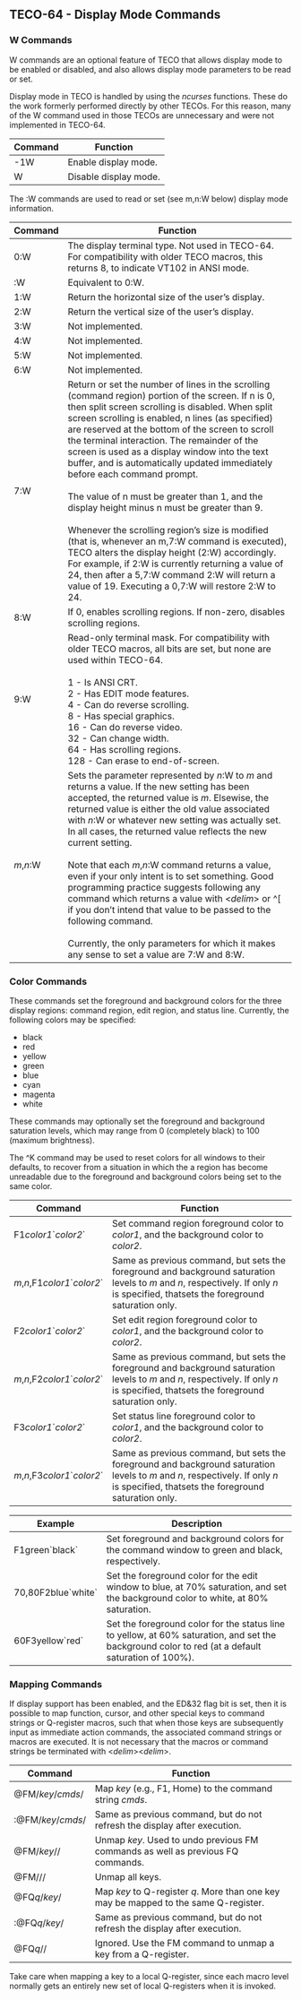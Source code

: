 ## TECO-64 - Display Mode Commands

### W Commands

W commands are an optional feature of TECO that allows display mode
to be enabled or disabled, and also allows display mode parameters to
be read or set.

Display mode in TECO is handled by using the *ncurses* functions.
These do the work formerly performed directly by other TECOs. For
this reason, many of the W command used in those TECOs are unnecessary
and were not implemented in TECO-64.

| Command | Function |
| ------- | -------- |
| -1W | Enable display mode. |
| W   | Disable display mode. |

The :W commands are used to read or set (see m,n:W below) display
mode information.

| Command | Function |
| ------- | -------- |
| 0:W | The display terminal type. Not used in TECO-64. For compatibility with older TECO macros, this returns 8, to indicate VT102 in ANSI mode. |
| :W | Equivalent to 0:W. |
| 1:W | Return the horizontal size of the user’s display. |
| 2:W | Return the vertical size of the user’s display. |
| 3:W | Not implemented. |
| 4:W | Not implemented. |
| 5:W | Not implemented. |
| 6:W | Not implemented. |
| 7:W | Return or set the number of lines in the scrolling (command region) portion of the screen. If n is 0, then split screen scrolling is disabled. When split screen scrolling is enabled, n lines (as specified) are reserved at the bottom of the screen to scroll the terminal interaction. The remainder of the screen is used as a display window into the text buffer, and is automatically updated immediately before each command prompt. <br><br>The value of n must be greater than 1, and the display height minus n must be greater than 9. <br><br>Whenever the scrolling region’s size is modified (that is, whenever an m,7:W command is executed), TECO alters the display height (2:W) accordingly. For example, if 2:W is currently returning a value of 24, then after a 5,7:W command 2:W will return a value of 19. Executing a 0,7:W will restore 2:W to 24. |
| 8:W | If 0, enables scrolling regions. If non-zero, disables scrolling regions. |
| 9:W | Read-only terminal mask. For compatibility with older TECO macros, all bits are set, but none are used within TECO-64.<br><br>1 - Is ANSI CRT.<br>2 - Has EDIT mode features. <br>4 - Can do reverse scrolling. <br>8 - Has special graphics. <br>16 - Can do reverse video. <br>32 - Can change width. <br>64 - Has scrolling regions. <br>128 - Can erase to end-of-screen. |
| *m*,*n*:W | Sets the parameter represented by *n*:W to *m* and returns a value. If the new setting has been accepted, the returned value is *m*. Elsewise, the returned value is either the old value associated with *n*:W or whatever new setting was actually set. In all cases, the returned value reflects the new current setting. <br><br>Note that each *m*,*n*:W command returns a value, even if your only intent is to set something. Good programming practice suggests following any command which returns a value with \<*delim*\> or ^[ if you don’t intend that value to be passed to the following command. <br><br>Currently, the only parameters for which it makes any sense to set a value are 7:W and 8:W. |

### Color Commands

These commands set the foreground and background colors for the three
display regions: command region, edit region, and status line. Currently,
the following colors may be specified:

- black
- red
- yellow
- green
- blue
- cyan
- magenta
- white

These commands may optionally set the foreground and background
saturation levels, which may range from 0 (completely black) to
100 (maximum brightness).

The ^K command may be used to reset colors for all windows to their
defaults, to recover from a situation in which the a region has become
unreadable due to the foreground and background colors being set to
the same color.

| Command | Function |
| ------- | -------- |
| F1*color1*\`*color2*\` | Set command region foreground color to *color1*, and the background color to *color2*. |
| *m*,*n*,F1*color1*\`*color2*\` | Same as previous command, but sets the foreground and background saturation levels to *m* and *n*, respectively. If only *n* is specified, thatsets the foreground saturation only. |
| F2*color1*\`*color2*\` | Set edit region foreground color to *color1*, and the background color to *color2*. |
| *m*,*n*,F2*color1*\`*color2*\` | Same as previous command, but sets the foreground and background saturation levels to *m* and *n*, respectively. If only *n* is specified, thatsets the foreground saturation only. |
| F3*color1*\`*color2*\` | Set status line foreground color to *color1*, and the background color to *color2*. |
| *m*,*n*,F3*color1*\`*color2*\` | Same as previous command, but sets the foreground and background saturation levels to *m* and *n*, respectively. If only *n* is specified, thatsets the foreground saturation only. |

| Example | Description |
| ------- | ----------- |
| F1green\`black\` | Set foreground and background colors for the command window to green and black, respectively. |
| 70,80F2blue\`white\` | Set the foreground color for the edit window to blue, at 70% saturation, and set the background color to white, at 80% saturation. |
| 60F3yellow\`red\` | Set the foreground color for the status line to yellow, at 60% saturation, and set the background color to red (at a default saturation of 100%). |

### Mapping Commands

If display support has been enabled, and the ED&32 flag bit is set, then
it is possible to map function, cursor, and other special keys to command
strings or Q-register macros, such that when those keys are subsequently
input as immediate action commands, the associated command strings or
macros are executed. It is not necessary that the macros or command strings
be terminated with \<*delim*\>\<*delim*\>.

| Command | Function |
| ------- | -------- |
| @FM/*key*/*cmds*/ | Map *key* (e.g., F1, Home) to the command string *cmds*. |
| :@FM/*key*/*cmds*/ | Same as previous command, but do not refresh the display after execution. |
| @FM/*key*// | Unmap *key*. Used to undo previous FM commands as well as previous FQ commands. |
| @FM///      | Unmap all keys. |
| @FQ*q*/*key*/ | Map *key* to Q-register *q*. More than one key may be mapped to the same Q-register. |
| :@FQ*q*/*key*/ | Same as previous command, but do not refresh the display after execution. |
| @FQ*q*// | Ignored. Use the FM command to unmap a key from a Q-register. |

Take care when mapping a key to a local Q-register, since each macro level
normally gets an entirely new set of local Q-registers when it is invoked.
